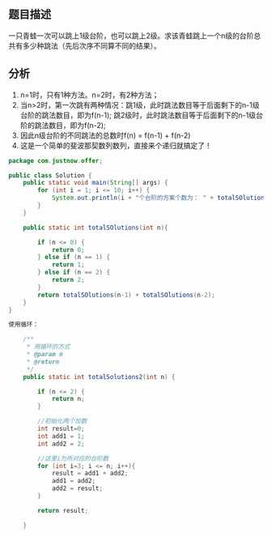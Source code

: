 ## 题目描述
一只青蛙一次可以跳上1级台阶，也可以跳上2级。求该青蛙跳上一个n级的台阶总共有多少种跳法（先后次序不同算不同的结果）。

## 分析
1. n=1时，只有1种方法。n=2时，有2种方法；
2. 当n>2时，第一次跳有两种情况：跳1级，此时跳法数目等于后面剩下的n-1级台阶的跳法数目，即为f(n-1);
跳2级时，此时跳法数目等于后面剩下的n-1级台阶的跳法数目，即为f(n-2);
3. 因此n级台阶的不同跳法的总数时f(n) = f(n-1) + f(n-2)
4. 这是一个简单的斐波那契数列数列，直接来个递归就搞定了！





```java
package com.justnow.offer;

public class Solution {
    public static void main(String[] args) {
        for (int i = 1; i <= 10; i++) {
            System.out.println(i + "个台阶的方案个数为： " + totalSOlutions(i));
        }
    }

    public static int totalSOlutions(int n){

        if (n <= 0) {
            return 0;
        } else if (n == 1) {
            return 1;
        } else if (n == 2) {
            return 2;
        }
        return totalSOlutions(n-1) + totalSOlutions(n-2);
    }
}
```

```java
使用循环：

    /**
     * 用循环的方式
     * @param n
     * @return
     */
    public static int totalSolutions2(int n) {

        if (n <= 2) {
            return n;
        }

        //初始化两个加数
        int result=0;
        int add1 = 1;
        int add2 = 2;

        //这里i为所对应的台阶数
        for (int i=3; i <= n; i++){
            result = add1 + add2;
            add1 = add2;
            add2 = result;
        }

        return result;

    }
```